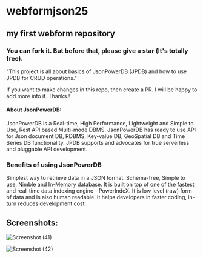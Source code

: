 # webformjson25
## my first webform repository

### You can fork it. But before that, please give a star (It's totally free).


"This project is all about basics of JsonPowerDB (JPDB) and how to use JPDB for CRUD operations."

If you want to make changes in this repo, then create a PR. I will be happy to add more into it. Thanks.!

#### About JsonPowerDB:

JsonPowerDB is a Real-time, High Performance, Lightweight and Simple to Use, Rest API based Multi-mode DBMS. 
JsonPowerDB has ready to use API for Json document DB, RDBMS, Key-value DB, GeoSpatial DB and Time Series DB functionality.
JPDB supports and advocates for true serverless and pluggable API development.

### Benefits of using JsonPowerDB

Simplest way to retrieve data in a JSON format.
Schema-free, Simple to use, Nimble and In-Memory database.
It is built on top of one of the fastest and real-time data indexing engine - PowerIndeX.
It is low level (raw) form of data and is also human readable.
It helps developers in faster coding, in-turn reduces development cost.

## Screenshots:

![Screenshot (41)](https://user-images.githubusercontent.com/90754145/204446580-591dffa5-b607-4710-a3f2-62d165f36ca9.png)

![Screenshot (42)](https://user-images.githubusercontent.com/90754145/204446685-f3d04be4-ba44-4733-bf81-30ec110077e1.png)

